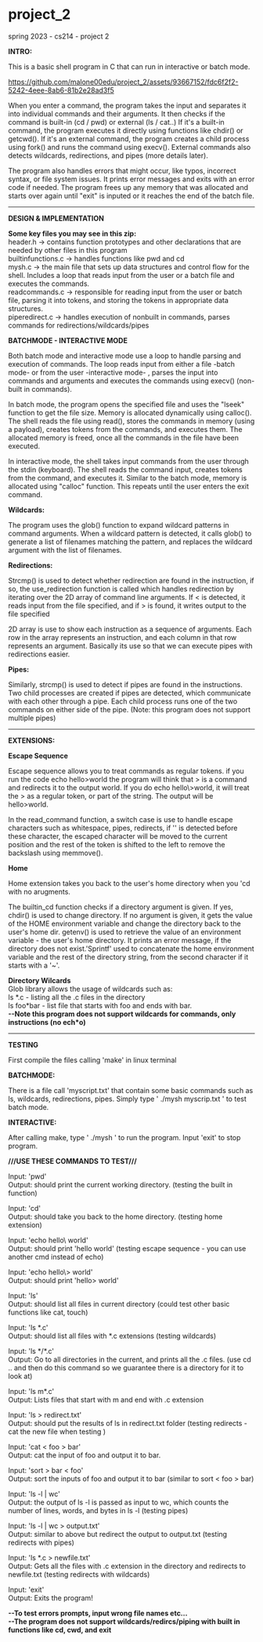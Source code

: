 # project_2
spring 2023 - cs214 - project 2

**INTRO:** 

This is a basic shell program in C that can run in interactive or batch mode. 

https://github.com/malone00edu/project_2/assets/93667152/fdc6f2f2-5242-4eee-8ab6-81b2e28ad3f5

When you enter a command, the program takes the input and separates it into individual commands and their arguments. It then checks if the command is built-in (cd / pwd) or external (ls / cat..)  If it's a built-in command, the program executes it directly using functions like chdir() or getcwd(). If it's an external command, the program creates a child process using fork() and runs the command using execv(). External commands also detects wildcards, redirections, and pipes (more details later).

The program also handles errors that might occur, like typos, incorrect syntax, or file system issues. It prints error messages and exits with an error code if needed. The program frees up any memory that was allocated and starts over again until "exit" is inputed or it reaches the end of the batch file.

<hr>

**DESIGN & IMPLEMENTATION**

**Some key files you may see in this zip:** </br>
header.h -> contains function prototypes and other declarations that are needed by other files in this program  </br>
builtinfunctions.c -> handles functions like pwd and cd </br>
mysh.c -> the main file that sets up data structures and control flow for the shell. Includes a loop that reads input from the user or a batch file and executes the commands.  </br>
readcommands.c -> responsible for reading input from the user or batch file, parsing it into tokens, and storing the tokens in appropriate data structures. </br>
piperedirect.c -> handles execution of nonbuilt in commands, parses commands for redirections/wildcards/pipes </br>


**BATCHMODE - INTERACTIVE MODE**

Both batch mode and interactive mode use a loop to handle parsing and execution of commands. The loop reads input from either a file -batch mode- or from the user -interactive mode- , parses the input into commands and arguments and executes the commands using execv() (non-built in commands).

In batch mode, the program opens the specified file and uses the "lseek" function to get the file size. Memory is allocated dynamically using calloc(). The shell reads the file using read(), stores the commands in memory (using a payload), creates tokens from the commands, and executes them. The allocated memory is freed, once all the commands in the file have been executed.

In interactive mode, the shell takes input commands from the user through the stdin (keyboard). The shell reads the command input, creates tokens from the command, and executes it. Similar to the batch mode, memory is allocated using "calloc" function. This repeats until the user enters the exit command.


**Wildcards:**

The program uses the glob() function to expand wildcard patterns in command arguments. When a wildcard pattern is detected, it calls glob() to generate a list of filenames matching the pattern, and replaces the wildcard argument with the list of filenames.


**Redirections:**

Strcmp() is used to detect whether redirection are found in the instruction, if so, the use_redirection function is called which handles redirection by iterating over the 2D array of command line arguments. If < is detected, it reads input from the file specified, and if > is found, it writes output to the file specified

2D array is use to show each instruction as a sequence of arguments. Each row in the array represents an instruction, and each column in that row represents an argument. Basically its use so that we can execute pipes with redirections easier.

**Pipes:**

Similarly, strcmp() is used to detect if pipes are found in the instructions. Two child processes are created if pipes are detected, which communicate with each other through a pipe. Each child process runs one of the two commands on either side of the pipe. (Note: this program does not support multiple pipes)

<hr> 

**EXTENSIONS:**

**Escape Sequence** 

Escape sequence allows you to treat commands as regular tokens. if you run the code echo hello>world the program will think that > is a command and redirects it to the output world. If you do echo hello\\>world, it will treat the > as a regular token, or part of the string. The output will be hello>world.

In the read_command function, a switch case is use to handle escape characters such as whitespace, pipes, redirects, if '\' is detected before these character, the escaped character will be moved to the current position and the rest of the token is shifted to the left to remove the backslash using memmove().

**Home**

Home extension  takes you back to the user's home directory when you 'cd with no arugments.

The builtin_cd function checks if a directory argument is given. If yes, chdir() is used to change directory. If no argument is given, it gets the value of the HOME environment variable and change the directory back to the user's home dir. getenv() is used to retrieve the value of an environment variable - the user's home directory. It prints an error message, if the directory does not exist.'Sprintf' used to concatenate the home environment variable and the rest of the directory string, from the second character if it starts with a '~'. 

**Directory Wilcards** <br>
Glob library allows the usage of wildcards such as: <br>
ls \*.c - listing all the .c files in the directory <br>
ls foo\*bar - list file that starts with foo and ends with bar. <br>
**--Note this program does not support wildcards for commands, only instructions (no ech*o)**

<hr>

**TESTING**

First compile the files calling 'make' in linux terminal

**BATCHMODE:**

There is a file call 'myscript.txt' that contain some basic commands such as ls, wildcards, redirections, pipes. Simply type ' ./mysh myscrip.txt ' to test batch mode.


**INTERACTIVE:**

After calling make, type ' ./mysh ' to run the program. Input 'exit' to stop program.

**///USE THESE COMMANDS TO TEST///** <br />

Input: 'pwd' 
<br>Output: should print the current working directory. (testing the built in function)

Input: 'cd' 
<br>Output: should take you back to the home directory. (testing home extension)

Input: 'echo hello\\ world' 
<br>Output: should print 'hello world' (testing escape sequence - you can use another cmd instead of echo)

Input: 'echo hello\\> world' 
<br>Output: should print 'hello> world'

Input: 'ls' 
<br>Output: should list all files in current directory (could test other basic functions like cat, touch)

Input: 'ls \*.c'
<br>Output: should list all files with \*.c extensions (testing wildcards)

Input: 'ls \*/*.c' 
<br>Output: Go to all directories in the current, and prints all the .c files. (use cd .. and then do this command so we guarantee there is a directory for it to look at)

Input: 'ls m\*.c'
<br>Output: Lists files that start with m and end with .c extension

Input: 'ls > redirect.txt'
<br>Output: should put the results of ls in redirect.txt folder (testing redirects -cat the new file when testing )

Input: 'cat < foo > bar'
<br>Output: cat the input of foo and output it to bar.

Input: 'sort > bar < foo'
<br>Output:  sort the inputs of foo and output it to bar (similar to sort < foo > bar)

Input: 'ls -l | wc'
<br>Output: the output of ls -l is passed as input to wc, which counts the number of lines, words, and bytes in ls -l (testing pipes)

Input: 'ls -l | wc > output.txt'
<br>Output: similar to above but redirect the output to output.txt (testing redirects with pipes)

Input: 'ls \*.c > newfile.txt'
<br>Output: Gets all the files with .c extension in the directory and redirects to newfile.txt (testing redirects with wildcards)



Input: 'exit'
<br>Output: Exits the program!


**--To test errors prompts, input wrong file names etc...** <br> 
**--The program does not support wildcards/redircs/piping with built in functions like cd, cwd, and exit**





